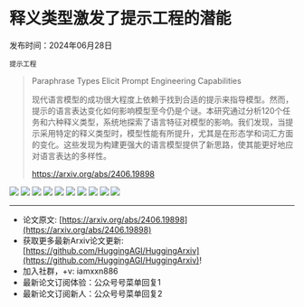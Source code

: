 # 释义类型激发了提示工程的潜能
发布时间：2024年06月28日

`提示工程`
> Paraphrase Types Elicit Prompt Engineering Capabilities
>
> 现代语言模型的成功很大程度上依赖于找到合适的提示来指导模型。然而，提示的语言表达变化如何影响模型至今仍是个谜。本研究通过分析120个任务和六种释义类型，系统地探索了语言特征对模型的影响。我们发现，当提示采用特定的释义类型时，模型性能有所提升，尤其是在形态学和词汇方面的变化。这些发现为构建更强大的语言模型提供了新思路，使其能更好地应对语言表达的多样性。
>
> https://arxiv.org/abs/2406.19898

![](https://raw.githubusercontent.com/HuggingAGI/HuggingArxiv/main/paper_images/2406.19898/x1.png)
![](https://raw.githubusercontent.com/HuggingAGI/HuggingArxiv/main/paper_images/2406.19898/teaser_method.png)
![](https://raw.githubusercontent.com/HuggingAGI/HuggingArxiv/main/paper_images/2406.19898/gain_loss_paraphrase_groups.png)
![](https://raw.githubusercontent.com/HuggingAGI/HuggingArxiv/main/paper_images/2406.19898/gain_loss_by_task_categories.png)
![](https://raw.githubusercontent.com/HuggingAGI/HuggingArxiv/main/paper_images/2406.19898/x2.png)
![](https://raw.githubusercontent.com/HuggingAGI/HuggingArxiv/main/paper_images/2406.19898/lexical_richness.png)
![](https://raw.githubusercontent.com/HuggingAGI/HuggingArxiv/main/paper_images/2406.19898/x3.png)
![](https://raw.githubusercontent.com/HuggingAGI/HuggingArxiv/main/paper_images/2406.19898/x4.png)
![](https://raw.githubusercontent.com/HuggingAGI/HuggingArxiv/main/paper_images/2406.19898/gain_loss_by_paraphrase_types.png)
![](https://raw.githubusercontent.com/HuggingAGI/HuggingArxiv/main/paper_images/2406.19898/llama_scale_comparison.png)

<hr />

- 论文原文: [https://arxiv.org/abs/2406.19898](https://arxiv.org/abs/2406.19898)
- 获取更多最新Arxiv论文更新: [https://github.com/HuggingAGI/HuggingArxiv](https://github.com/HuggingAGI/HuggingArxiv)!
- 加入社群，+v: iamxxn886
- 最新论文订阅体验：公众号号菜单回复1
- 最新论文订阅新人：公众号号菜单回复2
